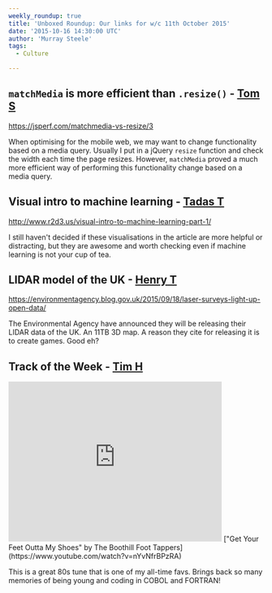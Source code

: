 ```yaml
---
weekly_roundup: true
title: 'Unboxed Roundup: Our links for w/c 11th October 2015'
date: '2015-10-16 14:30:00 UTC'
author: 'Murray Steele'
tags:
  - Culture

---
```


## `matchMedia` is more efficient than `.resize()` - [Tom S](http://www.unboxedconsulting.com/people/tom-sabin)

https://jsperf.com/matchmedia-vs-resize/3

When optimising for the mobile web, we may want to change functionality based on a media query. Usually I put in a jQuery `resize` function and check the width each time the page resizes. However, `matchMedia` proved a much more efficient way of performing this functionality change based on a media query.

## Visual intro to machine learning - [Tadas T](https://twitter.com/tadas_t)

http://www.r2d3.us/visual-intro-to-machine-learning-part-1/

I still haven't decided if these visualisations in the article are more helpful or distracting, but they are awesome and worth checking even if machine learning is not your cup of tea.

## LIDAR model of the UK - [Henry T](http://www.unboxedconsulting.com/people/henry-turner)

https://environmentagency.blog.gov.uk/2015/09/18/laser-surveys-light-up-open-data/

The Environmental Agency have announced they will be releasing their LIDAR data of the UK. An 11TB 3D map. A reason they cite for releasing it is to create games. Good eh?

## Track of the Week - [Tim H](https://www.unboxedconsulting.com/people/tim-higgins)

<iframe width="420" height="315" src="https://www.youtube.com/embed/nYvNfrBPzRA" frameborder="0" allowfullscreen></iframe>
["Get Your Feet Outta My Shoes" by The Boothill Foot Tappers](https://www.youtube.com/watch?v=nYvNfrBPzRA)

This is a great 80s tune that is one of my all-time favs. Brings back so many memories of being young and coding in COBOL and FORTRAN!
